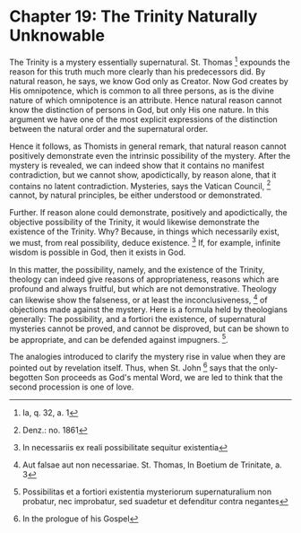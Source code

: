 # Chapter 19: The Trinity Naturally Unknowable

The Trinity is a mystery essentially supernatural. St. Thomas [^567] expounds the reason for this truth much more clearly than his predecessors did. By natural reason, he says, we know God only as Creator. Now God creates by His omnipotence, which is common to all three persons, as is the divine nature of which omnipotence is an attribute. Hence natural reason cannot know the distinction of persons in God, but only His one nature. In this argument we have one of the most explicit expressions of the distinction between the natural order and the supernatural order.

Hence it follows, as Thomists in general remark, that natural reason cannot positively demonstrate even the intrinsic possibility of the mystery. After the mystery is revealed, we can indeed show that it contains no manifest contradiction, but we cannot show, apodictically, by reason alone, that it contains no latent contradiction. Mysteries, says the Vatican Council, [^568] cannot, by natural principles, be either understood or demonstrated.

Further. If reason alone could demonstrate, positively and apodictically, the objective possibility of the Trinity, it would likewise demonstrate the existence of the Trinity. Why? Because, in things which necessarily exist, we must, from real possibility, deduce existence. [^569] If, for example, infinite wisdom is possible in God, then it exists in God.

In this matter, the possibility, namely, and the existence of the Trinity, theology can indeed give reasons of appropriateness, reasons which are profound and always fruitful, but which are not demonstrative. Theology can likewise show the falseness, or at least the inconclusiveness, [^570] of objections made against the mystery. Here is a formula held by theologians generally: The possibility, and a fortiori the existence, of supernatural mysteries cannot be proved, and cannot be disproved, but can be shown to be appropriate, and can be defended against impugners. [^571].

The analogies introduced to clarify the mystery rise in value when they are pointed out by revelation itself. Thus, when St. John [^572] says that the only-begotten Son proceeds as God's mental Word, we are led to think that the second procession is one of love.

[^567]: Ia, q. 32, a. 1

[^568]: Denz.: no. 1861

[^569]: In necessariis ex reali possibilitate sequitur existentia

[^570]: Aut falsae aut non necessariae. St. Thomas, In Boetium de Trinitate, a. 3

[^571]: Possibilitas et a fortiori existentia mysteriorum supernaturalium non probatur, nec improbatur, sed suadetur et defenditur contra negantes

[^572]: In the prologue of his Gospel
